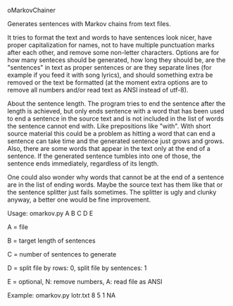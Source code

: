 oMarkovChainer


Generates sentences with Markov chains from text files.


It tries to format the text and words to have sentences look nicer, have proper capitalization for names, not to have multiple punctuation marks after each other, and remove some non-letter characters.
Options are for how many senteces should be generated, how long they should be, are the "sentences" in text as proper sentences or are they separate lines (for example if you feed it with song lyrics), and should something extra be removed or the text be formatted (at the moment extra options are to remove all numbers and/or read text as ANSI instead of utf-8).

About the sentence length. The program tries to end the sentence after the length is achieved, but only ends sentence with a word that has been used to end a sentence in the source text and is not included in the list of words the sentence cannot end with. Like prepositions like "with". With short source material this could be a problem as hitting a word that can end a sentence can take time and the generated sentence just grows and grows. Also, there are some words that appear in the text only at the end of a sentence. If the generated sentence tumbles into one of those, the sentence ends immediately, regardless of its length.

One could also wonder why words that cannot be at the end of a sentence are in the list of ending words. Maybe the source text has them like that or the sentence splitter just fails sometimes. The splitter is ugly and clunky anyway, a better one would be fine improvement.


Usage:
omarkov.py A B C D E
  
A = file

B = target length of sentences

C = number of sentences to generate

D = split file by rows: 0, split file by sentences: 1

E = optional, N: remove numbers, A: read file as ANSI

Example: omarkov.py lotr.txt 8 5 1 NA
